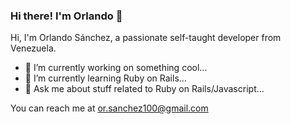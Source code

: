 ### Hi there! I'm Orlando 👋

Hi, I'm Orlando Sánchez, a passionate self-taught developer from Venezuela.

- 🔭 I’m currently working on something cool...
- 🌱 I’m currently learning Ruby on Rails...
- 💬 Ask me about stuff related to Ruby on Rails/Javascript...

You can reach me at or.sanchez100@gmail.com
<!--
**Orlando-Sanchez/Orlando-Sanchez** is a ✨ _special_ ✨ repository because its `README.md` (this file) appears on your GitHub profile.
-->
